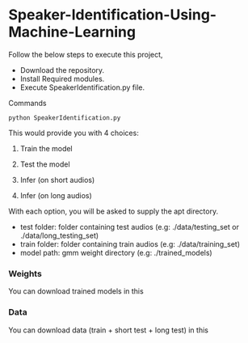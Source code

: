 # Speaker-Identification-Using-Machine-Learning

Follow the below steps to execute this project,
  - Download the repository.
  - Install Required modules. 
  - Execute SpeakerIdentification.py file.

Commands

`python SpeakerIdentification.py`

This would provide you with 4 choices:

1) Train the model

2) Test the model

3) Infer (on short audios)

4) Infer (on long audios)

With each option, you will be asked to supply the apt directory. 

* test folder: folder containing test audios (e.g: ./data/testing_set or ./data/long_testing_set)
* train folder: folder containing train audios (e.g: ./data/training_set)
* model path: gmm weight directory (e.g: ./trained_models)

### Weights

You can download trained models in this 

[Trained models]: https://drive.google.com/file/d/1jx6nKtTDBj_iAjU0OEvuIgIU1m2d9CpM/view

### Data

You can download data (train + short test + long test) in this 

[Data]: https://drive.google.com/file/d/1Ad74X2egsnU7Y3158DaOUtqVmBYAZXUb/view?usp=sharing



